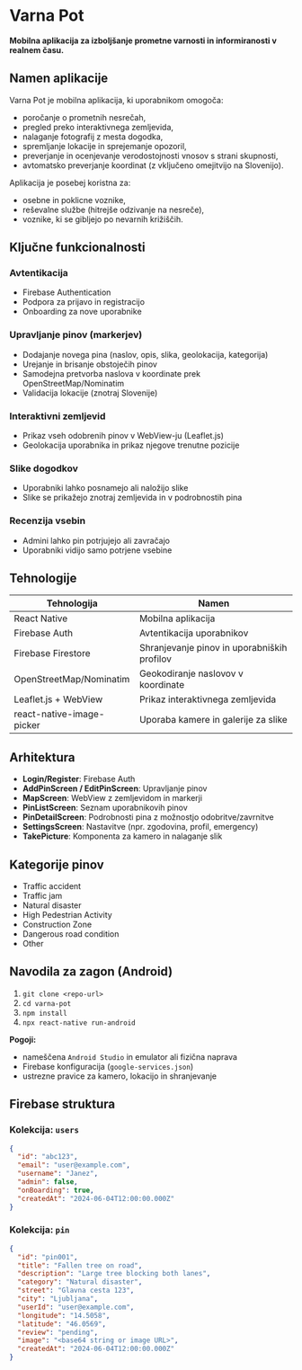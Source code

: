 # Varna Pot 

**Mobilna aplikacija za izboljšanje prometne varnosti in informiranosti v realnem času.**

## Namen aplikacije

Varna Pot je mobilna aplikacija, ki uporabnikom omogoča:
- poročanje o prometnih nesrečah,
- pregled preko interaktivnega zemljevida,
- nalaganje fotografij z mesta dogodka,
- spremljanje lokacije in sprejemanje opozoril,
- preverjanje in ocenjevanje verodostojnosti vnosov s strani skupnosti,
- avtomatsko preverjanje koordinat (z vključeno omejitvijo na Slovenijo).

Aplikacija je posebej koristna za:
- osebne in poklicne voznike,
- reševalne službe (hitrejše odzivanje na nesreče),
- voznike, ki se gibljejo po nevarnih križiščih.

## Ključne funkcionalnosti

### Avtentikacija
- Firebase Authentication
- Podpora za prijavo in registracijo
- Onboarding za nove uporabnike

### Upravljanje pinov (markerjev)
- Dodajanje novega pina (naslov, opis, slika, geolokacija, kategorija)
- Urejanje in brisanje obstoječih pinov
- Samodejna pretvorba naslova v koordinate prek OpenStreetMap/Nominatim
- Validacija lokacije (znotraj Slovenije)

### Interaktivni zemljevid
- Prikaz vseh odobrenih pinov v WebView-ju (Leaflet.js)
- Geolokacija uporabnika in prikaz njegove trenutne pozicije

### Slike dogodkov
- Uporabniki lahko posnamejo ali naložijo slike
- Slike se prikažejo znotraj zemljevida in v podrobnostih pina

### Recenzija vsebin
- Admini lahko pin potrjujejo ali zavračajo
- Uporabniki vidijo samo potrjene vsebine

## Tehnologije

| Tehnologija           | Namen                                 |
|------------------------|----------------------------------------|
| React Native           | Mobilna aplikacija                     |
| Firebase Auth          | Avtentikacija uporabnikov              |
| Firebase Firestore     | Shranjevanje pinov in uporabniških profilov |
| OpenStreetMap/Nominatim | Geokodiranje naslovov v koordinate     |
| Leaflet.js + WebView   | Prikaz interaktivnega zemljevida       |
| react-native-image-picker | Uporaba kamere in galerije za slike   |

## Arhitektura

- **Login/Register**: Firebase Auth
- **AddPinScreen / EditPinScreen**: Upravljanje pinov
- **MapScreen**: WebView z zemljevidom in markerji
- **PinListScreen**: Seznam uporabnikovih pinov
- **PinDetailScreen**: Podrobnosti pina z možnostjo odobritve/zavrnitve
- **SettingsScreen**: Nastavitve (npr. zgodovina, profil, emergency)
- **TakePicture**: Komponenta za kamero in nalaganje slik

## Kategorije pinov

- Traffic accident
- Traffic jam
- Natural disaster
- High Pedestrian Activity
- Construction Zone
- Dangerous road condition
- Other

## Navodila za zagon (Android)

1. `git clone <repo-url>`
2. `cd varna-pot`
3. `npm install`
4. `npx react-native run-android`

**Pogoji:**
- nameščena `Android Studio` in emulator ali fizična naprava
- Firebase konfiguracija (`google-services.json`)
- ustrezne pravice za kamero, lokacijo in shranjevanje

## Firebase struktura

### Kolekcija: `users`
```json
{
  "id": "abc123",
  "email": "user@example.com",
  "username": "Janez",
  "admin": false,
  "onBoarding": true,
  "createdAt": "2024-06-04T12:00:00.000Z"
}
```
### Kolekcija: `pin`
```json
{
  "id": "pin001",
  "title": "Fallen tree on road",
  "description": "Large tree blocking both lanes",
  "category": "Natural disaster",
  "street": "Glavna cesta 123",
  "city": "Ljubljana",
  "userId": "user@example.com",
  "longitude": "14.5058",
  "latitude": "46.0569",
  "review": "pending",
  "image": "<base64 string or image URL>",
  "createdAt": "2024-06-04T12:00:00.000Z"
}